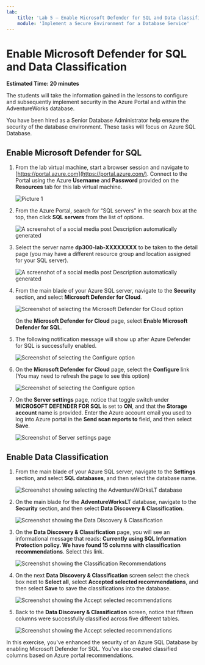 ```yaml
---
lab:
    title: 'Lab 5 – Enable Microsoft Defender for SQL and Data classification'
    module: 'Implement a Secure Environment for a Database Service'
---
```


# Enable Microsoft Defender for SQL and Data Classification

**Estimated Time: 20 minutes**

The students will take the information gained in the lessons to configure and subsequently implement security in the Azure Portal and within the AdventureWorks database.

You have been hired as a Senior Database Administrator help ensure the security of the database environment. These tasks will focus on Azure SQL Database.

## Enable Microsoft Defender for SQL

1. From the lab virtual machine, start a browser session and navigate to [https://portal.azure.com](https://portal.azure.com/). Connect to the Portal using the Azure **Username** and **Password** provided on the **Resources** tab for this lab virtual machine.

    ![Picture 1](../images/dp-300-module-01-lab-01.png)

1. From the Azure Portal, search for “SQL servers” in the search box at the top, then click **SQL servers** from the list of options.

    ![A screenshot of a social media post Description automatically generated](../images/dp-300-module-04-lab-1.png)

1. Select the server name **dp300-lab-XXXXXXXX** to be taken to the detail page (you may have a different resource group and location assigned for your SQL server).

    ![A screenshot of a social media post Description automatically generated](../images/dp-300-module-04-lab-2.png)

1. From the main blade of your Azure SQL server, navigate to the **Security** section, and select **Microsoft Defender for Cloud**.

    ![Screenshot of selecting the Microsoft Defender for Cloud option](../images/dp-300-module-05-lab-01.png)

    On the **Microsoft Defender for Cloud** page, select **Enable Microsoft Defender for SQL**.

1. The following notification message will show up after Azure Defender for SQL is successfully enabled.

    ![Screenshot of selecting the Configure option](../images/dp-300-module-05-lab-02_1.png)

1. On the **Microsoft Defender for Cloud** page, select the **Configure** link (You may need to refresh the page to see this option)

    ![Screenshot of selecting the Configure option](../images/dp-300-module-05-lab-02.png)

1. On the **Server settings** page, notice that toggle switch under **MICROSOFT DEFENDER FOR SQL** is set to **ON**, and that the **Storage account** name is provided. Enter the Azure account email you used to log into Azure portal in the **Send scan reports to** field, and then select **Save**.

    ![Screenshot of Server settings page](../images/dp-300-module-05-lab-03.png)

## Enable Data Classification

1. From the main blade of your Azure SQL server, navigate to the **Settings** section, and select **SQL databases**, and then select the database name.

    ![Screenshot showing selecting the AdventureWOrksLT database](../images/dp-300-module-05-lab-04.png)

1. On the main blade for the **AdventureWorksLT** database, navigate to the **Security** section, and then select **Data Discovery & Classification**.

    ![Screenshot showing the Data Discovery & Classification](../images/dp-300-module-05-lab-05.png)

1. On the **Data Discovery & Classification** page, you will see an informational message that reads: **Currently using SQL Information Protection policy. We have found 15 columns with classification recommendations**. Select this link.

    ![Screenshot showing the Classification Recommendations](../images/dp-300-module-05-lab-06.png)

1. On the next **Data Discovery & Classification** screen select the check box next to **Select all**, select **Accepted selected recommendations**, and then select **Save** to save the classifications into the database.

    ![Screenshot showing the Accept selected recommendations](../images/dp-300-module-05-lab-07.png)

1. Back to the **Data Discovery & Classification** screen, notice that fifteen columns were successfully classified across five different tables.

    ![Screenshot showing the Accept selected recommendations](../images/dp-300-module-05-lab-08.png)

In this exercise, you've enhanced the security of an Azure SQL Database by enabling Microsoft Defender for SQL. You've also created classified columns based on Azure portal recommendations.
